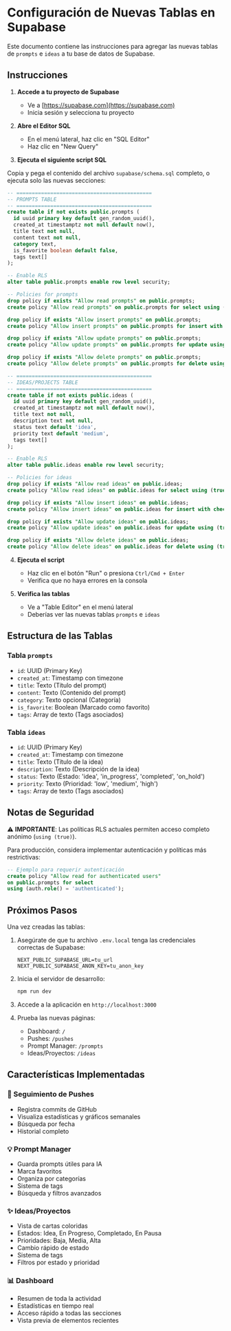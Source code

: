 # Configuración de Nuevas Tablas en Supabase

Este documento contiene las instrucciones para agregar las nuevas tablas de `prompts` e `ideas` a tu base de datos de Supabase.

## Instrucciones

1. **Accede a tu proyecto de Supabase**
   - Ve a [https://supabase.com](https://supabase.com)
   - Inicia sesión y selecciona tu proyecto

2. **Abre el Editor SQL**
   - En el menú lateral, haz clic en "SQL Editor"
   - Haz clic en "New Query"

3. **Ejecuta el siguiente script SQL**

Copia y pega el contenido del archivo `supabase/schema.sql` completo, o ejecuta solo las nuevas secciones:

```sql
-- ============================================
-- PROMPTS TABLE
-- ============================================
create table if not exists public.prompts (
  id uuid primary key default gen_random_uuid(),
  created_at timestamptz not null default now(),
  title text not null,
  content text not null,
  category text,
  is_favorite boolean default false,
  tags text[]
);

-- Enable RLS
alter table public.prompts enable row level security;

-- Policies for prompts
drop policy if exists "Allow read prompts" on public.prompts;
create policy "Allow read prompts" on public.prompts for select using (true);

drop policy if exists "Allow insert prompts" on public.prompts;
create policy "Allow insert prompts" on public.prompts for insert with check (true);

drop policy if exists "Allow update prompts" on public.prompts;
create policy "Allow update prompts" on public.prompts for update using (true);

drop policy if exists "Allow delete prompts" on public.prompts;
create policy "Allow delete prompts" on public.prompts for delete using (true);

-- ============================================
-- IDEAS/PROJECTS TABLE
-- ============================================
create table if not exists public.ideas (
  id uuid primary key default gen_random_uuid(),
  created_at timestamptz not null default now(),
  title text not null,
  description text not null,
  status text default 'idea',
  priority text default 'medium',
  tags text[]
);

-- Enable RLS
alter table public.ideas enable row level security;

-- Policies for ideas
drop policy if exists "Allow read ideas" on public.ideas;
create policy "Allow read ideas" on public.ideas for select using (true);

drop policy if exists "Allow insert ideas" on public.ideas;
create policy "Allow insert ideas" on public.ideas for insert with check (true);

drop policy if exists "Allow update ideas" on public.ideas;
create policy "Allow update ideas" on public.ideas for update using (true);

drop policy if exists "Allow delete ideas" on public.ideas;
create policy "Allow delete ideas" on public.ideas for delete using (true);
```

4. **Ejecuta el script**
   - Haz clic en el botón "Run" o presiona `Ctrl/Cmd + Enter`
   - Verifica que no haya errores en la consola

5. **Verifica las tablas**
   - Ve a "Table Editor" en el menú lateral
   - Deberías ver las nuevas tablas `prompts` e `ideas`

## Estructura de las Tablas

### Tabla `prompts`
- `id`: UUID (Primary Key)
- `created_at`: Timestamp con timezone
- `title`: Texto (Título del prompt)
- `content`: Texto (Contenido del prompt)
- `category`: Texto opcional (Categoría)
- `is_favorite`: Boolean (Marcado como favorito)
- `tags`: Array de texto (Tags asociados)

### Tabla `ideas`
- `id`: UUID (Primary Key)
- `created_at`: Timestamp con timezone
- `title`: Texto (Título de la idea)
- `description`: Texto (Descripción de la idea)
- `status`: Texto (Estado: 'idea', 'in_progress', 'completed', 'on_hold')
- `priority`: Texto (Prioridad: 'low', 'medium', 'high')
- `tags`: Array de texto (Tags asociados)

## Notas de Seguridad

⚠️ **IMPORTANTE**: Las políticas RLS actuales permiten acceso completo anónimo (`using (true)`). 

Para producción, considera implementar autenticación y políticas más restrictivas:

```sql
-- Ejemplo para requerir autenticación
create policy "Allow read for authenticated users" 
on public.prompts for select 
using (auth.role() = 'authenticated');
```

## Próximos Pasos

Una vez creadas las tablas:

1. Asegúrate de que tu archivo `.env.local` tenga las credenciales correctas de Supabase:
   ```
   NEXT_PUBLIC_SUPABASE_URL=tu_url
   NEXT_PUBLIC_SUPABASE_ANON_KEY=tu_anon_key
   ```

2. Inicia el servidor de desarrollo:
   ```bash
   npm run dev
   ```

3. Accede a la aplicación en `http://localhost:3000`

4. Prueba las nuevas páginas:
   - Dashboard: `/`
   - Pushes: `/pushes`
   - Prompt Manager: `/prompts`
   - Ideas/Proyectos: `/ideas`

## Características Implementadas

### 🚀 Seguimiento de Pushes
- Registra commits de GitHub
- Visualiza estadísticas y gráficos semanales
- Búsqueda por fecha
- Historial completo

### 💡 Prompt Manager
- Guarda prompts útiles para IA
- Marca favoritos
- Organiza por categorías
- Sistema de tags
- Búsqueda y filtros avanzados

### ✨ Ideas/Proyectos
- Vista de cartas coloridas
- Estados: Idea, En Progreso, Completado, En Pausa
- Prioridades: Baja, Media, Alta
- Cambio rápido de estado
- Sistema de tags
- Filtros por estado y prioridad

### 📊 Dashboard
- Resumen de toda la actividad
- Estadísticas en tiempo real
- Acceso rápido a todas las secciones
- Vista previa de elementos recientes

